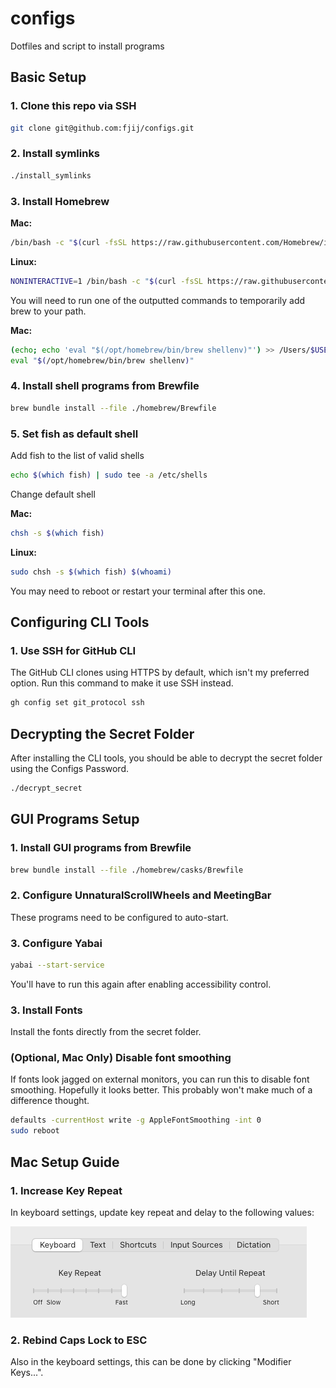 # configs

Dotfiles and script to install programs

## Basic Setup

### 1. Clone this repo via SSH

```sh
git clone git@github.com:fjij/configs.git
```

### 2. Install symlinks

```sh
./install_symlinks
```

### 3. Install Homebrew

**Mac:**

```sh
/bin/bash -c "$(curl -fsSL https://raw.githubusercontent.com/Homebrew/install/HEAD/install.sh)"
```

**Linux:**

```sh
NONINTERACTIVE=1 /bin/bash -c "$(curl -fsSL https://raw.githubusercontent.com/Homebrew/install/HEAD/install.sh)"
```

You will need to run one of the outputted commands to temporarily add brew to
your path.

**Mac:**

```sh
(echo; echo 'eval "$(/opt/homebrew/bin/brew shellenv)"') >> /Users/$USER/.zprofile
eval "$(/opt/homebrew/bin/brew shellenv)"
```

### 4. Install shell programs from Brewfile

```sh
brew bundle install --file ./homebrew/Brewfile
```

### 5. Set fish as default shell

Add fish to the list of valid shells

```sh
echo $(which fish) | sudo tee -a /etc/shells
```

Change default shell

**Mac:**

```sh
chsh -s $(which fish)
```

**Linux:**

```sh
sudo chsh -s $(which fish) $(whoami)
```

You may need to reboot or restart your terminal after this one.

## Configuring CLI Tools

### 1. Use SSH for GitHub CLI

The GitHub CLI clones using HTTPS by default, which isn't my preferred option.
Run this command to make it use SSH instead.

```sh
gh config set git_protocol ssh
```

## Decrypting the Secret Folder

After installing the CLI tools, you should be able to decrypt the secret folder
using the Configs Password.

```sh
./decrypt_secret
```

## GUI Programs Setup

### 1. Install GUI programs from Brewfile

```sh
brew bundle install --file ./homebrew/casks/Brewfile
```

### 2. Configure UnnaturalScrollWheels and MeetingBar

These programs need to be configured to auto-start.

### 3. Configure Yabai

```sh
yabai --start-service
```

You'll have to run this again after enabling accessibility control.

### 3. Install Fonts

Install the fonts directly from the secret folder.

### (Optional, Mac Only) Disable font smoothing

If fonts look jagged on external monitors, you can run this to disable font
smoothing. Hopefully it looks better. This probably won't make much of a
difference thought.

```sh
defaults -currentHost write -g AppleFontSmoothing -int 0
sudo reboot
```

## Mac Setup Guide

### 1. Increase Key Repeat

In keyboard settings, update key repeat and delay to the following values:

![key repeat](./images/key_repeat.png)

### 2. Rebind Caps Lock to ESC

Also in the keyboard settings, this can be done by clicking "Modifier Keys...".
